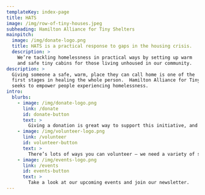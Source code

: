 ```yaml
---
templateKey: index-page
title: HATS
image: /img/row-of-tiny-houses.jpeg
subheading: Hamilton Alliance for Tiny Shelters
mainpitch:
  image: /img/donate-logo.png
  title: HATS is a practical response to gaps in the housing crisis.
  description: >
    We’re tackling homelessness in practical ways by setting up warm
    and safe tiny cabins for those living unhoused in our community.
description: >
  Giving someone a safe, warm, place they can call home is one of the
  first stages in healing the whole person.  Hamilton Alliance for Tiny Shelters
  seeks to empower people experiencing homelessness.
intro:
  blurbs:
    - image: /img/donate-logo.png
      link: /donate
      id: donate-button
      text: >
        Giving a donation is great way to support this initiative, and to make a big difference.
    - image: /img/volunteer-logo.png
      link: /volunteer
      id: volunteer-button
      text: >
        There’s lots of ways you can volunteer – we need a variety of skills, from handy work to helping with fundraising, and preparing meals.
    - image: /img/events-logo.png
      link: /events
      id: events-button
      text: >
        Take a look at our upcoming events and join our newsletter.
---
```

